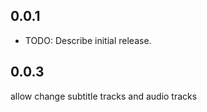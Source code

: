 ## 0.0.1

* TODO: Describe initial release.


## 0.0.3
allow change subtitle tracks and audio tracks
